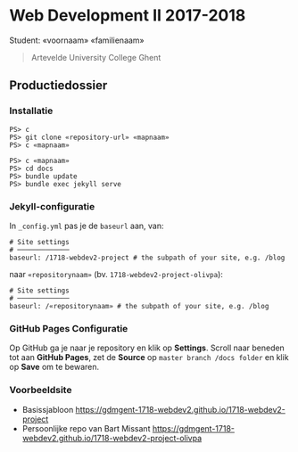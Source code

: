 Web Development II 2017-2018
============================

Student: «voornaam» «familienaam»

> Artevelde University College Ghent

Productiedossier
----------------

### Installatie

```
PS> c
PS> git clone «repository-url» «mapnaam»
PS> c «mapnaam»
```

```
PS> c «mapnaam»
PS> cd docs
PS> bundle update
PS> bundle exec jekyll serve
```

### Jekyll-configuratie

In `_config.yml` pas je de `baseurl` aan, van:

```
# Site settings
# ─────────────
baseurl: /1718-webdev2-project # the subpath of your site, e.g. /blog
```

naar `«repositorynaam»` (bv. `1718-webdev2-project-olivpa`):

```
# Site settings
# ─────────────
baseurl: /«repositorynaam» # the subpath of your site, e.g. /blog
```

### GitHub Pages Configuratie

Op GitHub ga je naar je repository en klik op **Settings**. Scroll naar beneden tot aan **GitHub Pages**, zet de **Source** op `master branch /docs folder` en klik op **Save** om te bewaren.

### Voorbeeldsite

 - Basissjabloon <https://gdmgent-1718-webdev2.github.io/1718-webdev2-project>
 - Persoonlijke repo van Bart Missant <https://gdmgent-1718-webdev2.github.io/1718-webdev2-project-olivpa>